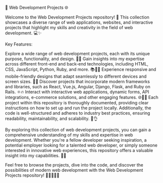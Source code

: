 🚀 Web Development Projects 🌐

Welcome to the Web Development Projects repository! 🎉 This collection showcases a diverse range of web applications, websites, and interactive projects that highlight my skills and creativity in the field of web development. 💻✨

Key Features:

Explore a wide range of web development projects, each with its unique purpose, functionality, and design. 🌈🔧
Gain insights into my expertise across different front-end and back-end technologies, including HTML, CSS, JavaScript, Python, Ruby, and more. 📚👨‍💻
Experience responsive and mobile-friendly designs that adapt seamlessly to different devices and screen sizes. 📱💡
Discover projects that incorporate modern frameworks and libraries, such as React, Vue.js, Angular, Django, Flask, and Ruby on Rails. ⚛️🔥
Interact with interactive web applications, dynamic forms, API integrations, e-commerce solutions, and other engaging features. 🌐📲💫
Each project within this repository is thoroughly documented, providing clear instructions on how to set up and run the project locally. Additionally, the code is well-structured and adheres to industry best practices, ensuring readability, maintainability, and scalability. 📝👌

By exploring this collection of web development projects, you can gain a comprehensive understanding of my skills and expertise in web development. Whether you're a fellow developer seeking inspiration, a potential employer looking for a talented web developer, or simply someone interested in innovative web experiences, this repository offers a valuable insight into my capabilities. 🌟🚀


Feel free to browse the projects, dive into the code, and discover the possibilities of modern web development with the Web Development Projects repository! 🕵️‍♀️👩‍💻💡
